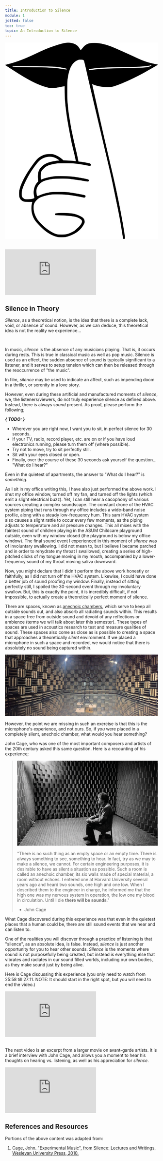 ```yaml
---
title: Introduction to Silence
module: 1
jotted: false
toc: true
topic: An Introduction to Silence
---
```


![Stock clipart depicting a silence motion, where a finger is pressed against pursed lips. Public Domain Image.](../imgs/Shhh.svg "Stock clipart depicting a silence motion, where a finger is pressed against pursed lips. Public Domain Image.")

<br />


<div class="embed-responsive embed-responsive-16by9"><iframe class="embed-responsive-item" src="https://www.youtube.com/embed/B730Kngh9aw" frameborder="0" allow="accelerometer; autoplay; encrypted-media; gyroscope; picture-in-picture" allowfullscreen></iframe></div>

## Silence in Theory

_Silence_, as a theoretical notion, is the idea that there is a complete lack, void, or absence of sound. However, as we can deduce, this theoretical idea is not the reality we experience...

<br />


In music, _silence_ is the absence of any musicians playing. That is, it occurs during rests. This is true in classical music as well as pop music. Silence is used as an effect, the sudden absence of sound is typically significant to a listener, and it serves to setup tension which can then be released through the reoccurrence of "the music".

In film, _silence_ may be used to indicate an affect, such as impending doom in a thriller, or serenity in a love story.

However, even during these artificial and manufactured moments of _silence_, we, the listeners/viewers, do not truly experience silence as defined above. Instead, there is always _sound_ present. As proof, please perform the following;

**_{ TODO: }_**

- Wherever you are right now, I want you to sit, in perfect silence for 30 seconds.
- If your TV, radio, record player, etc. are on or if you have loud electronics running, please turn them off (where possible).
- Try not to move, try to sit perfectly still.
- Sit with your eyes closed or open.
- Finally, over the course of these 30 seconds ask yourself the question... "What do I hear?"

Even in the quietest of apartments, the answer to "What do I hear?" is _something_.

As I sit in my office writing this, I have also just performed the above work. I shut my office window, turned off my fan, and turned off the lights (which emit a slight electrical buzz). Yet, I can still hear a cacophony of various sources creating a complex soundscape. The constant drone of the HVAC system piping that runs through my office includes a wide-band noise profile, along with a steady low-frequency hum. This sam HVAC system also causes a slight rattle to occur every few moments, as the piping adjusts to temperature and air pressure changes. This all mixes with the faintest sound of children playing in the ASUM Childcare playground outside, even with my window closed (the playground is below my office window). The final sound event I experienced in this moment of _silence_ was of involuntary swallowing. I did not mean to, but I believe I became parched and in order to rehydrate my throat I swallowed, creating a series of high-pitched clicks of my tongue moving in my mouth, accompanied by a lower-frequency sound of my throat moving saliva downward.

Now, you might declare that I didn't perform the above work honestly or faithfully, as I did not turn off the HVAC system. Likewise, I could have done a better job of sound proofing my window. Finally, instead of sitting perfectly still, I spoiled the 30-second event through my involuntary swallow. But, this is exactly the point, it is incredibly difficult, if not impossible, to actually create a theoretically perfect moment of silence.

There are spaces, known as [anechoic chambers](https://en.wikipedia.org/wiki/Anechoic_chamber), which serve to keep all outside sounds out, and also absorb all radiating sounds within. This results in a space free from outside sound and devoid of any reflections or ambience (terms we will talk about later this semester). These types of spaces are used in acoustics research to test and measure qualities of sound. These spaces also come as close as is possible to creating a space that approaches a theoretically _silent_ environment. If we placed a microphone in such a space and recorded, we would notice that there is absolutely no sound being captured within.

![Image of an anechoic chamber.](../imgs/anechoic.jpg "Image of an anechoic chamber.")

However, the point we are missing in such an exercise is that this is the microphone's experience, and not ours. So, if _you_ were placed in a completely silent, anechoic chamber, what would you hear something?

John Cage, who was one of the most important composers and artists of the 20th century asked this same question. Here is a recounting of his experience;


> ![John Cage sitting in an anechoic chamber in 1951](../imgs/caged.png "John Cage sitting in an anechoic chamber in 1951")
>
> "There is no such thing as an empty space or an empty time. There is always something to see, something to hear. In fact, try as we may to make a silence, we cannot. For certain engineering purposes, it is desirable to have as silent a situation as possible. Such a room is called an anechoic chamber, its six walls made of special material, a room without echoes. I entered one at Harvard University several years ago and heard two sounds, one high and one low. When I described them to the engineer in charge, he informed me that the high one was my nervous system in operation, the low one my blood in circulation. Until I die **there will be sounds**."
>
> - John Cage
>

What Cage discovered during this experience was that even in the quietest places that a human could be, there are still sound events that we hear and can listen to.

One of the realities you will discover through a practice of listening is that "silence", as an absolute idea, is false. Instead, _silence_ is just another opportunity for you to hear other sounds. _Silence_ is the moments where sound is not purposefully being created, but instead is everything else that vibrates and radiates in our sound filled worlds, including our own bodies, as they make sound just by being alive.

Here is Cage discussing this experience (you only need to watch from 25:58 till 27:11. NOTE: It should start in the right spot, but you will need to end the video.)

<div class="embed-responsive embed-responsive-16by9"><iframe class="embed-responsive-item" src="https://www.youtube.com/embed/UaNGeuDuXl4?start=1558" frameborder="0" allow="accelerometer; autoplay; encrypted-media; gyroscope; picture-in-picture" allowfullscreen></iframe></div>

<!-- <iframe width="560" height="315" src="https://www.youtube.com/embed/UaNGeuDuXl4?start=1558" frameborder="0" allow="accelerometer; autoplay; encrypted-media; gyroscope; picture-in-picture" allowfullscreen></iframe> -->

<br />

The next video is an excerpt from a larger movie on avant-garde artists. It is a brief interview with John Cage, and allows you a moment to hear his thoughts on hearing vs. listening, as well as his appreciation for _silence_.

<div class="embed-responsive embed-responsive-16by9"><iframe class="embed-responsive-item" src="https://www.youtube.com/embed/pcHnL7aS64Y" frameborder="0" allowfullscreen></iframe></div>


<div class="ref">
<h2>References and Resources</h2>

Portions of the above content was adapted from:

<ol>
<li><a href="https://monoskop.org/images/b/b5/Cage_John_Silence_Lectures_and_Writings.pdf">Cage, John. "Experimental Music", from Silence: Lectures and Writings. Wesleyan University Press, 2010.</a></li>
</ol>
</div>
